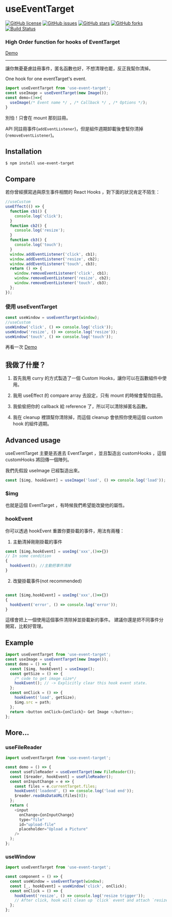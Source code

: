 # useEventTarget

[![GitHub license](https://img.shields.io/github/license/realdennis/useEventTarget.svg)](https://github.com/realdennis/useEventTarget/blob/master/LICENSE)
[![GitHub issues](https://img.shields.io/github/issues/realdennis/useEventTarget.svg)](https://github.com/realdennis/useEventTarget/issues)
[![GitHub stars](https://img.shields.io/github/stars/realdennis/useEventTarget.svg)](https://github.com/realdennis/useEventTarget/stargazers)
[![GitHub forks](https://img.shields.io/github/forks/realdennis/useEventTarget.svg)](https://github.com/realdennis/useEventTarget/network)
[![Build Status](https://travis-ci.org/realdennis/useEventTarget.svg?branch=master)](https://travis-ci.org/realdennis/useEventTarget)

### High Order function for hooks of EventTarget 

[Demo](https://codesandbox.io/s/j2w4n92219)

---

讓你無憂憂慮註冊事件，匿名函數也好，不想清理也罷，反正我幫你清掉。

One hook for one eventTarget's event.

```javascript
import useEventTarget from 'use-event-target';
const useImage = useEventTarget(new Image());
const demo=()=>{
  useImage(/* Event name */ , /* Callback */ , /* Options */);
}
```

別怕！只會在 mount 那刻註冊。

API 同註冊事件(`addEventListener`)，但是組件週期卸載後會幫你清掉(`removeEventListener`)。

## Installation

```
$ npm install use-event-target
```

## Compare

若你曾經撰寫過與原生事件相關的 React Hooks ，對下面的狀況肯定不陌生：

```javascript
//useCustom
useEffect(() => {
  function cb1() {
    console.log('click');
  }
  function cb2() {
    console.log('resize');
  }
  function cb3() {
    console.log('touch');
  }
  window.addEventListener('click', cb1);
  window.addEventListener('resize', cb2);
  window.addEventListener('touch', cb3);
  return () => {
    window.removeEventListener('click', cb1);
    window.removeEventListener('resize', cb2);
    window.removeEventListener('touch', cb3);
  };
});
```

### 使用 useEventTarget

```javascript
const useWindow = useEventTarget(window);
//useCustom
useWindow('click', () => console.log('click'));
useWindow('resize', () => console.log('resize'));
useWindow('touch', () => console.log('touch'));
```

再看一次 [Demo](https://codesandbox.io/s/j2w4n92219)


## 我做了什麼？

1. 首先我用 curry 的方式製造了一個 Custom Hooks，讓你可以在函數組件中使用。

2. 我用 useEffect 的 compare array 去設定，只有 mount 的時候會幫你註冊。

3. 我偷偷把你的 callback 給 reference 了，所以可以清除掉匿名函數。

4. 我在 cleanup 裡頭幫你清除掉，而這個 cleanup 會依照你使用這個 custom hook 的組件週期。

## Advanced usage

useEventTarget 主要是丟進去 EventTarget ，並且製造出 customHooks ，這個 customHooks 將回傳一個陣列。

我們先假設 useImage 已經製造出來。

```javascript
const [$img, hookEvent] = useImage('load', () => console.log('load'));
```

### \$img

也就是這個 EventTarget ，有時候我們希望能改變他的屬性。

### hookEvent

你可以透過 hookEvent 重置你要掛載的事件，用法有兩種：

1. 主動清掉剛剛掛載的事件

```javascript
const [$img,hookEvent] = useImg('xxx',()=>{})
// In some condition
{
  hookEvent(); //主動把事件清掉
}
```

2. 改變掛載事件(not recommended)

```javascript

const [$img,hookEvent] = useImg('xxx',()=>{})
{
  hookEvent('error', () => console.log('error'));
}
```

這樣會把上一個使用這個事件清除掉並掛載新的事件。
建議你還是把不同事件分開寫，比較好管理。


## Example

```javascript
import useEventTarget from 'use-event-target';
const useImage = useEventTarget(new Image());
const demo = () => {
  const [$img, hookEvent] = useImage();
  const getSize = () => {
    /* code to get image size*/
    hookEvent(); // -> Explicitly clear this hook event state.
  };
  const onClick = () => {
    hookEvent('load', getSize);
    $img.src = path;
  };
  return <button onClick={onClick}> Get Image </button>;
};
```

## More...

### useFileReader

```javascript
import useEventTarget from 'use-event-target';

const demo = () => {
  const useFileReader = useEventTarget(new FileReader());
  const [$reader, hookEvent] = useFileReader();
  const onInputChange = e => {
    const files = e.currentTarget.files;
    hookEvent('loadend', () => console.log('load end'));
    $reader.readAsDataURL(files[0]);
  };
  return (
    <input
      onChange={onInputChange}
      type="file"
      id="upload-file"
      placeholder="Upload a Picture"
    />
  );
};
```

### useWindow

```javascript
import useEventTarget from 'use-event-target';

const component = () => {
  const useWindow = useEventTarget(window);
  const [_, hookEvent] = useWindow('click', onClick);
  const onClick = () => {
    hookEvent('resize', () => console.log('resize trigger'));
    // After click, hook will clean up `click` event and attach `resize`
  };
};
```
